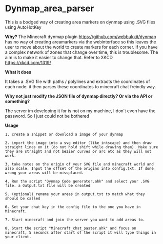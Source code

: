 # Dynmap_area_parser
This is a bodged way of creating area markers on dynmap using .SVG files using AutoHotKey

**Why?**
The Minecraft dynmap plugin https://github.com/webbukkit/dynmap 
has no way of creating areamarkers via the webinterface so this leaves the user to move about the world to create markers for each corner.
If you have a complex network of zones that change over time, this is troublesome. The aim is to make it easier to change that.
Refer to XKCD https://xkcd.com/1319/

**What it does**

It takes a .SVG file with paths / polylines and extracts the coordinates of each node.
it then parses these coordinates to minecraft chat freindly way.

**Why not just modify the JSON file of dynmap directly? Or via the API or something?**

The server im developing it for is not on my machine, I don't even have the password.
So I just could not be bothered


**Usage**

	1. create a snippet or download a image of your dynmap

	2. import the image into a svg editor (like inkscape) and then draw straight lines on it (do not hold shift while drawing them). Make sure they are straight and not bezier curves or arc etc as they will not work.

	3. take notes on the origin of your SVG file and minecraft world and also scale. Input the offset of the origins into config.txt. If done wrong your areas will be missplaced.

	4. Run the script "Dynmap Code generator.ahk" and select your .SVG file. a Output.txt file will be created

	5. (optional) rename your areas in output.txt to match what they should be called

	6. Set your chat key in the config file to the one you have in Minecraft.

	7. Start minecraft and join the server you want to add areas to.

	8. Start the script "Minecraft_chat_paster.ahk" and focus on minecraft, 5 seconds after start of the script it will type things in your client.

	
  
